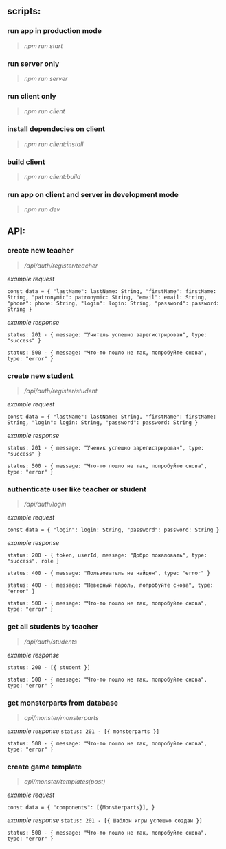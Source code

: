 ## scripts:

### run app in production mode
>*npm run start*

### run server only
>*npm run server*

### run client only
>*npm run client*

### install dependecies on client
>*npm run client:install*

### build client
>*npm run client:build*

### run app on client and server in development mode
>*npm run dev*

## API:

### create new teacher

> */api/auth/register/teacher*

*example request*

`const data = {
  "lastName": lastName: String,
  "firstName": firstName: String,
  "patronymic": patronymic: String,
  "email": email: String,
  "phone": phone: String,
  "login": login: String,
  "password": password: String
}`

*example response*

`status: 201 - { message: "Учитель успешно зарегистрирован", type: "success" }`

`status: 500 - { message: "Что-то пошло не так, попробуйте снова", type: "error" }`

### create new student

> */api/auth/register/student*

*example request*

`const data = {
  "lastName": lastName: String,
  "firstName": firstName: String,
  "login": login: String,
  "password": password: String
}`

*example response*

`status: 201 - { message: "Ученик успешно зарегистрирован", type: "success" }`

`status: 500 - { message: "Что-то пошло не так, попробуйте снова", type: "error" }`

### authenticate user like teacher or student

> */api/auth/login*

*example request*

`const data = {
  "login": login: String,
  "password": password: String
}`

*example response*

`status: 200 - { token, userId, message: "Добро пожаловать", type: "success", role }`

`status: 400 - { message: "Пользователь не найден", type: "error" }`

`status: 400 - { message: "Неверный пароль, попробуйте снова", type: "error" }`

`status: 500 - { message: "Что-то пошло не так, попробуйте снова", type: "error" }`

### get all students by teacher
> */api/auth/students*

*example response*

`status: 200 - [{ student }]`

`status: 500 - { message: "Что-то пошло не так, попробуйте снова", type: "error" }`

### get monsterparts from database
> *api/monster/monsterparts*

*example response*
`status: 201 - [{ monsterparts }]`

`status: 500 - { message: "Что-то пошло не так, попробуйте снова", type: "error" }`

### create game template
> *api/monster/templates(post)*

*example request*

`const data = {
  "components": [{Monsterparts}],
}`

*example response*
`status: 201 - [{ Шаблон игры успешно создан }]`

`status: 500 - { message: "Что-то пошло не так, попробуйте снова", type: "error" }`